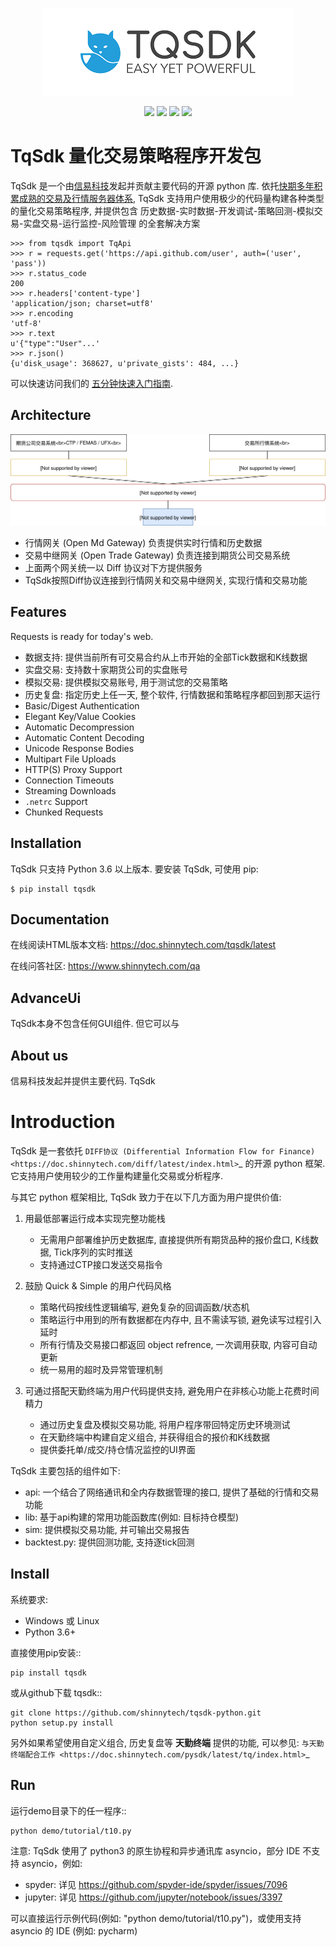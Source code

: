 <p align="center">
  <img src ="./doc/logo.png"/>
</p>
<p align="center">
    <img src ="https://img.shields.io/badge/version-0.9.2-blueviolet.svg"/>
    <img src ="https://img.shields.io/badge/platform-windows|linux|macos-green.svg"/>
    <img src ="https://img.shields.io/badge/python-3.6+-blue.svg" />
    <img src ="https://img.shields.io/github/license/shinnytech/tqsdk-python.svg?color=orange"/>
</p>

TqSdk 量化交易策略程序开发包
====================================
TqSdk 是一个由[信易科技](https://www.shinnytech.com)发起并贡献主要代码的开源 python 库. 
依托[快期多年积累成熟的交易及行情服务器体系](https://www.shinnytech.com/diff), TqSdk 支持用户使用极少的代码量构建各种类型的量化交易策略程序, 
并提供包含 历史数据-实时数据-开发调试-策略回测-模拟交易-实盘交易-运行监控-风险管理 的全套解决方案

``` {.sourceCode .python}
>>> from tqsdk import TqApi
>>> r = requests.get('https://api.github.com/user', auth=('user', 'pass'))
>>> r.status_code
200
>>> r.headers['content-type']
'application/json; charset=utf8'
>>> r.encoding
'utf-8'
>>> r.text
u'{"type":"User"...'
>>> r.json()
{u'disk_usage': 368627, u'private_gists': 484, ...}
```

可以快速访问我们的 [五分钟快速入门指南](https://doc.shinnytech.com/tqsdk/latest/quickstart.html).


Architecture
---------------
<img alt="系统架构图" src="https://raw.githubusercontent.com/shinnytech/tqsdk-python/doc/doc/arch.svg?sanitize=true">

* 行情网关 (Open Md Gateway) 负责提供实时行情和历史数据
* 交易中继网关 (Open Trade Gateway) 负责连接到期货公司交易系统
* 上面两个网关统一以 Diff 协议对下方提供服务
* TqSdk按照Diff协议连接到行情网关和交易中继网关, 实现行情和交易功能


Features
---------------
Requests is ready for today's web.

-   数据支持: 提供当前所有可交易合约从上市开始的全部Tick数据和K线数据
-   实盘交易: 支持数十家期货公司的实盘账号
-   模拟交易: 提供模拟交易账号, 用于测试您的交易策略
-   历史复盘: 指定历史上任一天, 整个软件, 行情数据和策略程序都回到那天运行
-   Basic/Digest Authentication
-   Elegant Key/Value Cookies
-   Automatic Decompression
-   Automatic Content Decoding
-   Unicode Response Bodies
-   Multipart File Uploads
-   HTTP(S) Proxy Support
-   Connection Timeouts
-   Streaming Downloads
-   `.netrc` Support
-   Chunked Requests


Installation
-------------------------------------------------
TqSdk 只支持 Python 3.6 以上版本. 要安装 TqSdk, 可使用 pip:

``` {.sourceCode .bash}
$ pip install tqsdk
```


Documentation
-------------------------------------------------
在线阅读HTML版本文档: https://doc.shinnytech.com/tqsdk/latest

在线问答社区: https://www.shinnytech.com/qa

	
AdvanceUi
-------------------------------------------------
TqSdk本身不包含任何GUI组件. 但它可以与


About us
-------------------------------------------------
信易科技发起并提供主要代码. 
TqSdk 














Introduction
=================================================

TqSdk 是一套依托 `DIFF协议 (Differential Information Flow for Finance) <https://doc.shinnytech.com/diff/latest/index.html>`_ 的开源 python 框架. 它支持用户使用较少的工作量构建量化交易或分析程序.

与其它 python 框架相比, TqSdk 致力于在以下几方面为用户提供价值:

1. 用最低部署运行成本实现完整功能栈

    * 无需用户部署维护历史数据库, 直接提供所有期货品种的报价盘口, K线数据, Tick序列的实时推送
    * 支持通过CTP接口发送交易指令

2. 鼓励 Quick & Simple 的用户代码风格

    * 策略代码按线性逻辑编写, 避免复杂的回调函数/状态机
    * 策略运行中用到的所有数据都在内存中, 且不需读写锁, 避免读写过程引入延时
    * 所有行情及交易接口都返回 object refrence, 一次调用获取, 内容可自动更新
    * 统一易用的超时及异常管理机制

3. 可通过搭配天勤终端为用户代码提供支持, 避免用户在非核心功能上花费时间精力

    * 通过历史复盘及模拟交易功能, 将用户程序带回特定历史环境测试
    * 在天勤终端中构建自定义组合, 并获得组合的报价和K线数据
    * 提供委托单/成交/持仓情况监控的UI界面


TqSdk 主要包括的组件如下:

* api: 一个结合了网络通讯和全内存数据管理的接口, 提供了基础的行情和交易功能
* lib: 基于api构建的常用功能函数库(例如: 目标持仓模型)
* sim: 提供模拟交易功能, 并可输出交易报告
* backtest.py: 提供回测功能, 支持逐tick回测


Install
-------------------------------------------------
系统要求:

* Windows 或 Linux
* Python 3.6+

直接使用pip安装::

    pip install tqsdk

或从github下载 tqsdk::

    git clone https://github.com/shinnytech/tqsdk-python.git
    python setup.py install

另外如果希望使用自定义组合, 历史复盘等 **天勤终端** 提供的功能, 可以参见: `与天勤终端配合工作 <https://doc.shinnytech.com/pysdk/latest/tq/index.html>`_


Run
-------------------------------------------------
运行demo目录下的任一程序::

    python demo/tutorial/t10.py

注意: TqSdk 使用了 python3 的原生协程和异步通讯库 asyncio，部分 IDE 不支持 asyncio，例如:

* spyder: 详见 https://github.com/spyder-ide/spyder/issues/7096
* jupyter: 详见 https://github.com/jupyter/notebook/issues/3397

可以直接运行示例代码(例如: "python demo/tutorial/t10.py")，或使用支持 asyncio 的 IDE (例如: pycharm)
